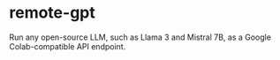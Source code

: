 # remote-gpt
Run any open-source LLM, such as Llama 3 and Mistral 7B, as a Google Colab-compatible API endpoint.
